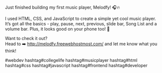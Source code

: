 Just finished building my first music player, Melodfy! 🎧🔥

I used HTML, CSS, and JavaScript to create a simple yet cool music player. It’s got all the basics - play, pause, next, previous, slide bar, Song List and a volume bar. Plus, it looks good on your phone too! 📱

Want to check it out? <br>
Head to ➡️ http://melodfy.freewebhostmost.com/ and let me know what you think!

#webdev hashtag#collegelife hashtag#musicplayer hashtag#html hashtag#css hashtag#javascript hashtag#frontend hashtag#developer

